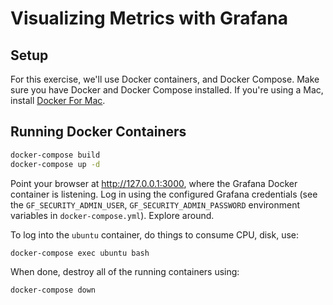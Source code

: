 # Visualizing Metrics with Grafana

## Setup
For this exercise, we'll use Docker containers, and Docker Compose.  Make sure
you have Docker and Docker Compose installed.  If you're using a Mac, install
[Docker For Mac](https://docs.docker.com/docker-for-mac/install/).

## Running Docker Containers
```sh
docker-compose build
docker-compose up -d
```
Point your browser at http://127.0.0.1:3000, where the Grafana Docker container
is listening.  Log in using the configured Grafana credentials (see the
`GF_SECURITY_ADMIN_USER`, `GF_SECURITY_ADMIN_PASSWORD` environment variables in
`docker-compose.yml`).  Explore around.

To log into the `ubuntu` container, do things to consume CPU, disk, use:
```sh
docker-compose exec ubuntu bash
```

When done, destroy all of the running containers using:
```sh
docker-compose down
```

